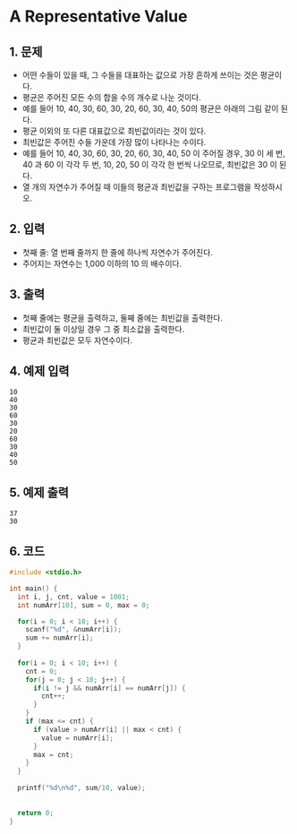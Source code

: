 # A Representative Value #

## 1. 문제
- 어떤 수들이 있을 때, 그 수들을 대표하는 값으로 가장 흔하게 쓰이는 것은 평균이다.
- 평균은 주어진 모든 수의 합을 수의 개수로 나눈 것이다.
- 예를 들어 10, 40, 30, 60, 30, 20, 60, 30, 40, 50의 평균은 아래의 그림 같이 된다.
- 평균 이외의 또 다른 대표값으로 최빈값이라는 것이 있다.
- 최빈값은 주어진 수들 가운데 가장 많이 나타나는 수이다.
- 예를 들어 10, 40, 30, 60, 30, 20, 60, 30, 40, 50 이 주어질 경우, 30 이 세 번, 40 과 60 이 각각 두 번, 10, 20, 50 이 각각 한 번씩 나오므로, 최빈값은 30 이 된다.
- 열 개의 자연수가 주어질 때 이들의 평균과 최빈값을 구하는 프로그램을 작성하시오.

## 2. 입력
- 첫째 줄: 열 번째 줄까지 한 줄에 하나씩 자연수가 주어진다.
- 주어지는 자연수는 1,000 이하의 10 의 배수이다.

## 3. 출력
- 첫째 줄에는 평균을 출력하고, 둘째 줄에는 최빈값을 출력한다.
- 최빈값이 둘 이상일 경우 그 중 최소값을 출력한다.
- 평균과 최빈값은 모두 자연수이다.

## 4. 예제 입력
```
10
40
30
60
30
20
60
30
40
50
```

## 5. 예제 출력
```
37
30
```

## 6. 코드
```c++
#include <stdio.h>

int main() {
  int i, j, cnt, value = 1001;
  int numArr[10], sum = 0, max = 0;

  for(i = 0; i < 10; i++) {
    scanf("%d", &numArr[i]);
    sum += numArr[i];
  }
  
  for(i = 0; i < 10; i++) {
    cnt = 0;
    for(j = 0; j < 10; j++) {
      if(i != j && numArr[i] == numArr[j]) {
        cnt++;
      }
    }
    if (max <= cnt) {
      if (value > numArr[i] || max < cnt) {
        value = numArr[i];
      }
      max = cnt;
    }
  }
  
  printf("%d\n%d", sum/10, value);
  
  
  return 0;
}
```
